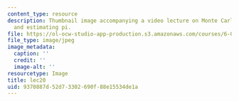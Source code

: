 ```yaml
---
content_type: resource
description: Thumbnail image accompanying a video lecture on Monte Carlo simulations
  and estimating pi.
file: https://ol-ocw-studio-app-production.s3.amazonaws.com/courses/6-00-introduction-to-computer-science-and-programming-fall-2008/9370887d52d73302690f88e15534de1a_lec20.jpg
file_type: image/jpeg
image_metadata:
  caption: ''
  credit: ''
  image-alt: ''
resourcetype: Image
title: lec20
uid: 9370887d-52d7-3302-690f-88e15534de1a
---
```

